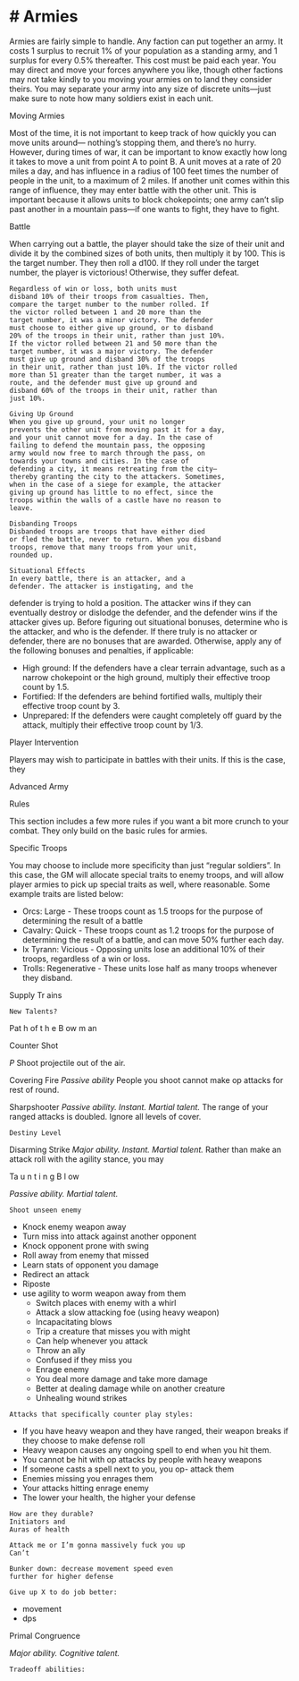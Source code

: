 # # Armies

Armies are fairly simple to handle. Any faction
can put together an army. It costs 1 surplus to recruit
1% of your population as a standing army, and 1
surplus for every 0.5% thereafter. This cost must be
paid each year. You may direct and move your forces
anywhere you like, though other factions may not
take kindly to you moving your armies on to land
they consider theirs. You may separate your army
into any size of discrete units—just make sure to
note how many soldiers exist in each unit.

Moving Armies

Most of the time, it is not important to keep track
of how quickly you can move units around—
nothing’s stopping them, and there’s no hurry.
However, during times of war, it can be important to
know exactly how long it takes to move a unit from
point A to point B.
A unit moves at a rate of 20 miles a day, and has
influence in a radius of 100 feet times the number of
people in the unit, to a maximum of 2 miles. If
another unit comes within this range of influence,
they may enter battle with the other unit. This is
important because it allows units to block
chokepoints; one army can’t slip past another in a
mountain pass—if one wants to fight, they have to
fight.

Battle

When carrying out a battle, the player should
take the size of their unit and divide it by the
combined sizes of both units, then multiply it by 100.
This is the target number. They then roll a d100. If
they roll under the target number, the player is
victorious! Otherwise, they suffer defeat.

```
Regardless of win or loss, both units must
disband 10% of their troops from casualties. Then,
compare the target number to the number rolled. If
the victor rolled between 1 and 20 more than the
target number, it was a minor victory. The defender
must choose to either give up ground, or to disband
20% of the troops in their unit, rather than just 10%.
If the victor rolled between 21 and 50 more than the
target number, it was a major victory. The defender
must give up ground and disband 30% of the troops
in their unit, rather than just 10%. If the victor rolled
more than 51 greater than the target number, it was a
route, and the defender must give up ground and
disband 60% of the troops in their unit, rather than
just 10%.
```

```
Giving Up Ground
When you give up ground, your unit no longer
prevents the other unit from moving past it for a day,
and your unit cannot move for a day. In the case of
failing to defend the mountain pass, the opposing
army would now free to march through the pass, on
towards your towns and cities. In the case of
defending a city, it means retreating from the city—
thereby granting the city to the attackers. Sometimes,
when in the case of a siege for example, the attacker
giving up ground has little to no effect, since the
troops within the walls of a castle have no reason to
leave.
```

```
Disbanding Troops
Disbanded troops are troops that have either died
or fled the battle, never to return. When you disband
troops, remove that many troops from your unit,
rounded up.
```

```
Situational Effects
In every battle, there is an attacker, and a
defender. The attacker is instigating, and the
```

defender is trying to hold a position. The attacker
wins if they can eventually destroy or dislodge the
defender, and the defender wins if the attacker gives
up. Before figuring out situational bonuses,
determine who is the attacker, and who is the
defender. If there truly is no attacker or defender,
there are no bonuses that are awarded. Otherwise,
apply any of the following bonuses and penalties, if
applicable:

- High ground: If the defenders have a clear
  terrain advantage, such as a narrow chokepoint or
  the high ground, multiply their effective troop
  count by 1.5.
- Fortified: If the defenders are behind fortified
  walls, multiply their effective troop count by 3.
- Unprepared: If the defenders were caught
  completely off guard by the attack, multiply their
  effective troop count by 1/3.

Player Intervention

Players may wish to participate in battles with
their units. If this is the case, they

Advanced Army

Rules

This section includes a few more rules if you
want a bit more crunch to your combat. They only
build on the basic rules for armies.

Specific Troops

You may choose to include more specificity than
just “regular soldiers”. In this case, the GM will
allocate special traits to enemy troops, and will allow
player armies to pick up special traits as well, where
reasonable. Some example traits are listed below:

- Orcs: Large - These troops count as 1.5 troops
  for the purpose of determining the result of a battle
- Cavalry: Quick - These troops count as 1.2
  troops for the purpose of determining the result of
  a battle, and can move 50% further each day.
- Ix Tyrann: Vicious - Opposing units lose an
  additional 10% of their troops, regardless of a win
  or loss.
- Trolls: Regenerative - These units lose half as
  many troops whenever they disband.

Supply Tr ains

```
New Talents?
```

Pat h of t h e B ow m an

Counter Shot

_P_
Shoot projectile out of the air.

Covering Fire
_Passive ability_
People you shoot cannot make op attacks for rest
of round.

Sharpshooter
_Passive ability. Instant. Martial talent._
The range of your ranged attacks is doubled.
Ignore all levels of cover.

```
Destiny Level
```

Disarming Strike
_Major ability. Instant. Martial talent._
Rather than make an attack roll with the agility
stance, you may

Ta u n t i n g B l ow

_Passive ability. Martial talent._

```
Shoot unseen enemy
```

- Knock enemy weapon away
- Turn miss into attack against another
  opponent
- Knock opponent prone with swing
- Roll away from enemy that missed
- Learn stats of opponent you damage
- Redirect an attack
- Riposte
- use agility to worm weapon away from them
  - Switch places with enemy with a whirl
  - Attack a slow attacking foe (using heavy
    weapon)
  - Incapacitating blows
  - Trip a creature that misses you with might
  - Can help whenever you attack
  - Throw an ally
  - Confused if they miss you
  - Enrage enemy
  - You deal more damage and take more
    damage
  - Better at dealing damage while on another
    creature
  - Unhealing wound strikes

```
Attacks that specifically counter play styles:
```

- If you have heavy weapon and they have
  ranged, their weapon breaks if they choose to
  make defense roll
- Heavy weapon causes any ongoing spell to
  end when you hit them.
- You cannot be hit with op attacks by people
  with heavy weapons
- If someone casts a spell next to you, you op-
  attack them
- Enemies missing you enrages them
- Your attacks hitting enrage enemy
- The lower your health, the higher your
  defense

```
How are they durable?
Initiators and
Auras of health
```

```
Attack me or I’m gonna massively fuck you up
Can’t
```

```
Bunker down: decrease movement speed even
further for higher defense
```

```
Give up X to do job better:
```

- movement
- dps

Primal Congruence

_Major ability. Cognitive talent._

```
Tradeoff abilities:
```

